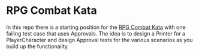 RPG Combat Kata
===============

In this repo there is a starting position for the [RPG Combat Kata](https://sammancoaching.org/kata_descriptions/rpg_combat.html) with one failing test case that uses Approvals.
The idea is to design a Printer for a PlayerCharacter and design Approval tests for the
various scenarios as you build up the functionality.
